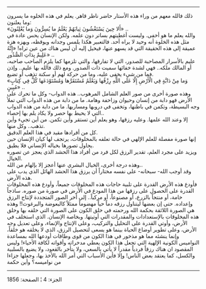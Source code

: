 ------------------------------------------------------------------------

ذلك فالله معهم من وراء هذه الأستار حاضر ناظر قاهر. يعلم في هذه الخلوه ما
يسرون وما يعلنون:  
«أَلا حِينَ يَسْتَغْشُونَ ثِيابَهُمْ يَعْلَمُ ما يُسِرُّونَ وَما يُعْلِنُونَ» ..  
والله يعلم ما هو أخفى. وليست أغطيتهم بساتر دون علمه. ولكن الإنسان يحس
عادة في مثل هذه الخلوة أنه وحيد لا يراه أحد. فالتعبير هكذا يلمس وجدانه
ويوقظه، ويهزه هزة عميقة إلى هذه الحقيقة التي قد يسهو عنها، فيخيل إليه أن
ليس هناك من عين تراه! «إِنَّهُ عَلِيمٌ بِذاتِ الصُّدُورِ» ..  
عليم بالأسرار المصاحبة للصدور، التي لا تفارقها، والتي تلزمها كما يلزم
الصاحب صاحبه، أو المالك ملكه.. فهي لشدة خفائها سميت ذات الصدور. ومع ذلك
فالله بها عليم.. وإذن فما من شيء يخفى عليه، وما من حركة لهم أو سكنة تذهب
أو تضيع.  
«وَما مِنْ دَابَّةٍ فِي الْأَرْضِ إِلَّا عَلَى اللَّهِ رِزْقُها وَيَعْلَمُ مُسْتَقَرَّها وَمُسْتَوْدَعَها كُلٌّ فِي
كِتابٍ مُبِينٍ» ..  
وهذه صورة أخرى من صور العلم الشامل المرهوب.. هذه الدواب- وكل ما تحرك على
الأرض فهو دابة من إنسان وحيوان وزاحفة وهامة. ما من دابة من هذه الدواب
التي تملأ وجه البسيطة، وتكمن في باطنها، وتخفى في دروبها ومساربها. ما من
دابة من هذه الدواب التي لا يحيط بها حصر ولا يكاد يلم بها إحصاء..  
إلا وعند الله علمها. وعليه رزقها، وهو يعلم أين تستقر وأين تكمن. من أين
تجيء وأين تذهب.. وكل منها.  
كل من أفرادها مقيد في هذا العلم الدقيق.  
إنها صورة مفصلة للعلم الإلهي في حالة تعلقه بالمخلوقات، يرتجف لها كيان
الإنسان حين يحاول تصورها بخياله الإنساني فلا يطيق.  
ويزيد على مجرد العلم، تقدير الرزق لكل فرد من أفراد هذا الحشد الذي يعجز
عن تصوره الخيال.  
وهذه درجة أخرى، الخيال البشري عنها أعجز إلا بإلهام من الله..  
وقد أوجب الله- سبحانه- على نفسه مختاراً أن يرزق هذا الحشد الهائل الذي يدب
على هذه الأرض.  
فأودع هذه الأرض القدرة على تلبية حاجات هذه المخلوقات جميعاً، وأودع هذه
المخلوقات القدرة على الحصول على رزقها من هذا المودع في الأرض في صورة من
صوره. ساذجاً خامة، أو منتجاً بالزرع، أو مصنوعاً، أو مركباً.. إلى أخر الصور
المتجددة لإنتاج الرزق وإعداده. حتى إن بعضها ليتناول رزقه دماً حياً مهضوماً
ممثلاً كالبعوضة والبرغوث!! وهذه هي الصورة اللائقة بحكمة الله ورحمته في
خلق الكون على الصورة التي خلقه بها وخلق هذه المخلوقات بالإستعدادات
والمقدرات التي أوتيتها. وبخاصة الإنسان. الذي استخلف في الأرض، وأوتي
القدرة على التحليل والتركيب، وعلى الإنتاج والإنماء، وعلى تعديل وجه
الأرض، وعلى تطوير أوضاع الحياة بينما هو يسعى لتحصيل الرزق، الذي لا يخلقه
هو خلقاً، وإنما ينشئه مما هو مذخور في هذا الكون من قوى وطاقات أودعها الله
بمساعدة النواميس الكونية الإلهية التي تجعل هذا الكون يعطي مدخراته
وأقواته لكافة الأحياء! وليس المقصود ان هناك رزقاً فردياً مقدراً لا يأتي
بالسعي، ولا يتأخر بالقعود، ولا يضيع بالسلبية والكسل، كما يعتقد بعض
الناس! وإلا فأين الأسباب التي أمر الله بالأخذ بها، وجعلها جزاءا من
نواميسه؟ وأين حكمة

------------------------------------------------------------------------

الجزء: 4 ¦ الصفحة: 1856
